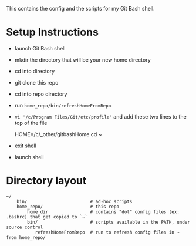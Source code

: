 This contains the config and the scripts for my Git Bash shell.

# Setup Instructions

- launch Git Bash shell
- mkdir the directory that will be your new home directory
- cd into directory
- git clone this repo
- cd into repo directory
- run `home_repo/bin/refreshHomeFromRepo`
- `vi '/c/Program Files/Git/etc/profile'` and add these two lines to the top of the file

    HOME=/c/_other/gitbashHome
    cd ~

- exit shell
- launch shell


# Directory layout

```
~/
    bin/                        # ad-hoc scripts
    home_repo/                  # this repo
        home_dir                # contains "dot" config files (ex: .bashrc) that get copied to `~`
        bin/                    # scripts available in the PATH, under source control
           refreshHomeFromRepo  # run to refresh config files in ~ from home_repo/
```
